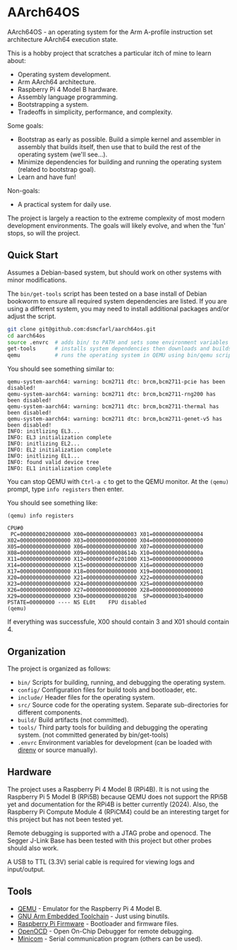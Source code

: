 # AArch64OS

AArch64OS - an operating system for the Arm A-profile instruction set architecture AArch64 execution state.

This is a hobby project that scratches a particular itch of mine to learn about:

- Operating system development.
- Arm AArch64 architecture.
- Raspberry Pi 4 Model B hardware.
- Assembly language programming.
- Bootstrapping a system.
- Tradeoffs in simplicity, performance, and complexity.

Some goals:

- Bootstrap as early as possible. Build a simple kernel and assembler in assembly that builds itself, then use that to
  build the rest of the operating system (we'll see...).
- Minimize dependencies for building and running the operating system (related to bootstrap goal).
- Learn and have fun!

Non-goals:

- A practical system for daily use.

The project is largely a reaction to the extreme complexity of most modern development environments. The goals will
likely evolve, and when the 'fun' stops, so will the project.

## Quick Start

Assumes a Debian-based system, but should work on other systems with minor modifications.

The `bin/get-tools` script has been tested on a base install of Debian bookworm to ensure all required system
dependencies are listed. If you are using a different system, you may need to install additional packages and/or adjust
the script.

```sh
git clone git@github.com:dsmcfarl/aarch64os.git
cd aarch64os
source .envrc  # adds bin/ to PATH and sets some environment variables
get-tools      # installs system dependencies then downloads and builds tools to tools/ directory
qemu           # runs the operating system in QEMU using bin/qemu script
```

You should see something similar to:

```
qemu-system-aarch64: warning: bcm2711 dtc: brcm,bcm2711-pcie has been disabled!
qemu-system-aarch64: warning: bcm2711 dtc: brcm,bcm2711-rng200 has been disabled!
qemu-system-aarch64: warning: bcm2711 dtc: brcm,bcm2711-thermal has been disabled!
qemu-system-aarch64: warning: bcm2711 dtc: brcm,bcm2711-genet-v5 has been disabled!
INFO: initlizing EL3...
INFO: EL3 initialization complete
INFO: initlizing EL2...
INFO: EL2 initialization complete
INFO: initlizing EL1...
INFO: found valid device tree
INFO: EL1 initialization complete
```

You can stop QEMU with `Ctrl-a c` to get to the QEMU monitor. At the `(qemu) ` prompt, type `info registers` then enter.

You should see something like:

```
(qemu) info registers

CPU#0
 PC=0000000020000000 X00=0000000000000003 X01=0000000000000004
X02=0000000000000000 X03=0000000000000000 X04=0000000000000000
X05=0000000000000000 X06=0000000000000000 X07=0000000000000000
X08=0000000000000000 X09=000000000008614b X10=000000000000000a
X11=0000000000000090 X12=00000000fe201000 X13=0000000000000000
X14=0000000000000000 X15=0000000000000000 X16=0000000000000000
X17=0000000000000000 X18=0000000000000000 X19=0000000000000001
X20=0000000000000000 X21=0000000000000000 X22=0000000000000000
X23=0000000000000000 X24=0000000000000000 X25=0000000000000000
X26=0000000000000000 X27=0000000000000000 X28=0000000000000000
X29=0000000000000000 X30=0000000000080208  SP=000000003b400000
PSTATE=00000000 ---- NS EL0t    FPU disabled
(qemu)
```

If everything was successfule, X00 should contain 3 and X01 should contain 4.


## Organization

The project is organized as follows:

- `bin/` Scripts for building, running, and debugging the operating system.
- `config/` Configuration files for build tools and bootloader, etc.
- `include/` Header files for the operating system.
- `src/` Source code for the operating system. Separate sub-directories for different components.
- `build/` Build artifacts (not committed).
- `tools/` Third party tools for building and debugging the operating system. (not committed generated by bin/get-tools)
- `.envrc` Environment variables for development (can be loaded with [direnv](https://direnv.net/) or source manually).

## Hardware

The project uses a Raspberry Pi 4 Model B (RPi4B). It is not using the Raspberry Pi 5 Model B (RPi5B) because QEMU
does not support the RPi5B yet and documentation for the RPi4B is better currently (2024). Also, the Raspberry Pi
Compute Module 4 (RPiCM4) could be an interesting target for this project but has not been tested yet.

Remote debugging is supported with a JTAG probe and openocd. The Segger J-Link Base has been tested with this project
but other probes should also work.

A USB to TTL (3.3V) serial cable is required for viewing logs and input/output.

## Tools

- [QEMU](https://www.qemu.org/) - Emulator for the Raspberry Pi 4 Model B.
- [GNU Arm Embedded Toolchain](https://developer.arm.com/downloads/-/arm-gnu-toolchain-downloads) - Just using binutils.
- [Raspberry Pi Firmware](https://github.com/raspberrypi/firmware.git) - Bootloader and firmware files.
- [OpenOCD](http://openocd.org/) - Open On-Chip Debugger for remote debugging.
- [Minicom](https://salsa.debian.org/minicom-team/minicom) - Serial communication program (others can be used).
